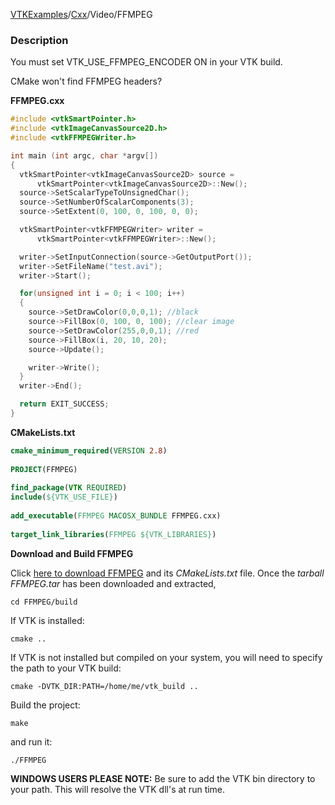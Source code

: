 [VTKExamples](Home)/[Cxx](Cxx)/Video/FFMPEG

### Description
You must set
VTK_USE_FFMPEG_ENCODER ON
in your VTK build.

CMake won't find FFMPEG headers?

**FFMPEG.cxx**
```c++
#include <vtkSmartPointer.h>
#include <vtkImageCanvasSource2D.h>
#include <vtkFFMPEGWriter.h>

int main (int argc, char *argv[])
{
  vtkSmartPointer<vtkImageCanvasSource2D> source =
      vtkSmartPointer<vtkImageCanvasSource2D>::New();
  source->SetScalarTypeToUnsignedChar();
  source->SetNumberOfScalarComponents(3);
  source->SetExtent(0, 100, 0, 100, 0, 0);

  vtkSmartPointer<vtkFFMPEGWriter> writer =
      vtkSmartPointer<vtkFFMPEGWriter>::New();

  writer->SetInputConnection(source->GetOutputPort());
  writer->SetFileName("test.avi");
  writer->Start();

  for(unsigned int i = 0; i < 100; i++)
  {
    source->SetDrawColor(0,0,0,1); //black
    source->FillBox(0, 100, 0, 100); //clear image
    source->SetDrawColor(255,0,0,1); //red
    source->FillBox(i, 20, 10, 20);
    source->Update();

    writer->Write();
  }
  writer->End();

  return EXIT_SUCCESS;
}
```
**CMakeLists.txt**
```cmake
cmake_minimum_required(VERSION 2.8)
 
PROJECT(FFMPEG)
 
find_package(VTK REQUIRED)
include(${VTK_USE_FILE})
 
add_executable(FFMPEG MACOSX_BUNDLE FFMPEG.cxx)
 
target_link_libraries(FFMPEG ${VTK_LIBRARIES})
```

**Download and Build FFMPEG**

Click [here to download FFMPEG](https://github.com/lorensen/VTKWikiExamplesTarballs/raw/master/FFMPEG.tar) and its *CMakeLists.txt* file.
Once the *tarball FFMPEG.tar* has been downloaded and extracted,
```
cd FFMPEG/build 
```
If VTK is installed:
```
cmake ..
```
If VTK is not installed but compiled on your system, you will need to specify the path to your VTK build:
```
cmake -DVTK_DIR:PATH=/home/me/vtk_build ..
```
Build the project:
```
make
```
and run it:
```
./FFMPEG
```
**WINDOWS USERS PLEASE NOTE:** Be sure to add the VTK bin directory to your path. This will resolve the VTK dll's at run time.

